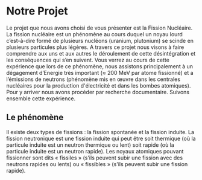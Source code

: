 <h1>Notre Projet</h1>
<p>   Le projet que nous avons choisi de vous présenter est la Fission Nucléaire. La fission nucléaire est un phénomène au cours duquel un noyau lourd c’est-à-dire formé de plusieurs nucléons (uranium, plutonium) se scinde en plusieurs particules plus légères. A travers ce projet nous visons à faire comprendre aux uns et aux autres le déroulement de cette désintégration et les conséquences qui s’en suivent. Vous verrez au cours de cette expérience que lors de ce phénomène, nous assistons principalement à un dégagement d’Energie très important (≈ 200 MeV par atome fissionné) et a l’émissions de neutrons (phénomène mis en œuvre dans les centrales nucléaires pour la production d'électricité et dans les bombes atomiques). Pour y arriver nous avons procéder par recherche documentaire. Suivons ensemble cette expérience.</p>
<h2>Le phénomène</h2>

<p>  Il existe deux types de fissions : la fission spontanée et la fission induite. La fission neutronique est une fission induite qui peut être soit thermique (où la particule induite est un neutron thermique ou lent) soit rapide (où la particule induite est un neutron rapide). Les noyaux atomiques pouvant fissionner sont dits « fissiles » (s'ils peuvent subir une fission avec des neutrons rapides ou lents) ou « fissibles » (s'ils peuvent subir une fission rapide).</p>


